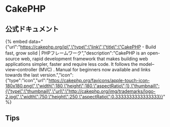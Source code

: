 # CakePHP

## 公式ドキュメント

{% embed data="{\"url\":\"https://cakephp.org/jp\",\"type\":\"link\",\"title\":\"CakePHP - Build fast, grow solid \| PHPフレームワーク\",\"description\":\"CakePHP is an open-source web, rapid development framework that makes building web applications simpler,  faster and require less code. It follows the model–view–controller \(MVC\) . Manual for beginners now available and links   towards the last version.\",\"icon\":{\"type\":\"icon\",\"url\":\"https://cakephp.org/favicons/apple-touch-icon-180x180.png\",\"width\":180,\"height\":180,\"aspectRatio\":1},\"thumbnail\":{\"type\":\"thumbnail\",\"url\":\"http://cakephp.org/img/trademarks/logo-2.jpg\",\"width\":750,\"height\":250,\"aspectRatio\":0.3333333333333333}}" %}

## Tips

